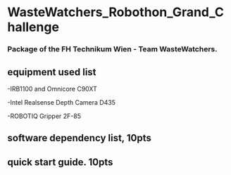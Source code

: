 # WasteWatchers_Robothon_Grand_Challenge

### Package of the FH Technikum Wien - Team WasteWatchers.


## equipment used list

-IRB1100 and Omnicore C90XT

-Intel Realsense Depth Camera D435

-ROBOTIQ Gripper 2F-85



## software dependency list, 10pts


## quick start guide. 10pts




